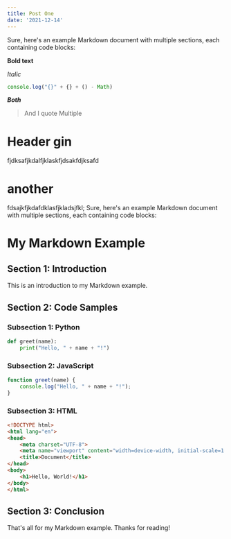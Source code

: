 ```yaml
---
title: Post One
date: '2021-12-14'
---
```

Sure, here's an example Markdown document with multiple sections, each containing code blocks:

**Bold text**

_Italic_

```js
console.log("{}" + {} + () - Math)
```

_**Both**_


> And I quote
> Multiple



# Header gin

fjdksafjkdalfjklaskfjdsakfdjksafd


# another

fdsajkfjkdafdklasfjkladsjfkl;
Sure, here's an example Markdown document with multiple sections, each containing code blocks:

# My Markdown Example

## Section 1: Introduction

This is an introduction to my Markdown example.

## Section 2: Code Samples

### Subsection 1: Python

```python
def greet(name):
    print("Hello, " + name + "!")
```

### Subsection 2: JavaScript

```javascript
function greet(name) {
    console.log("Hello, " + name + "!");
}
```

### Subsection 3: HTML

```html
<!DOCTYPE html>
<html lang="en">
<head>
    <meta charset="UTF-8">
    <meta name="viewport" content="width=device-width, initial-scale=1.0">
    <title>Document</title>
</head>
<body>
    <h1>Hello, World!</h1>
</body>
</html>
```

## Section 3: Conclusion

That's all for my Markdown example. Thanks for reading!

